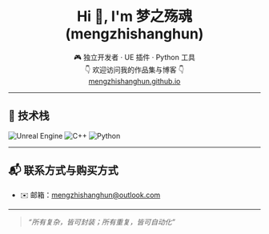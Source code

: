 <h1 align="center">Hi 👋, I'm 梦之殇魂 (mengzhishanghun)</h1>
<p align="center">
  🎮 独立开发者 · UE 插件 · Python 工具<br/>
  👇 欢迎访问我的作品集与博客 👇<br/>
  <a href="https://mengzhishanghun.github.io">mengzhishanghun.github.io</a>
</p>

---

## 🧠 技术栈

![Unreal Engine](https://img.shields.io/badge/-Unreal%20Engine-313131?logo=unrealengine)
![C++](https://img.shields.io/badge/-C++-00599C?logo=c%2B%2B&logoColor=white)
![Python](https://img.shields.io/badge/-Python-3776AB?logo=python)

---

## 📬 联系方式与购买方式

- ✉️ 邮箱：mengzhishanghun@outlook.com  

---

> _“所有复杂，皆可封装；所有重复，皆可自动化”_


